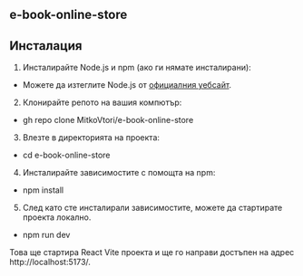 ## e-book-online-store


## Инсталация

1. Инсталирайте Node.js и npm (ако ги нямате инсталирани):
 - Можете да изтеглите Node.js от [официалния уебсайт](https://nodejs.org/).

2. Клонирайте репото на вашия компютър:
 - gh repo clone MitkoVtori/e-book-online-store

3. Влезте в директорията на проекта:
 - cd e-book-online-store

4. Инсталирайте зависимостите с помощта на npm:
 - npm install

5. След като сте инсталирали зависимостите, можете да стартирате проекта локално.
 - npm run dev

 Това ще стартира React Vite проекта и ще го направи достъпен на адрес http://localhost:5173/.
